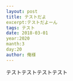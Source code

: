 ```yaml
---
layout: post
title: テストだよ
excerpt:テストだよーん
tags: テスト
date: 2018-03-01
year:2020
manth:3
day:20
author: 俺様
---
```


テストテストテストテスト
